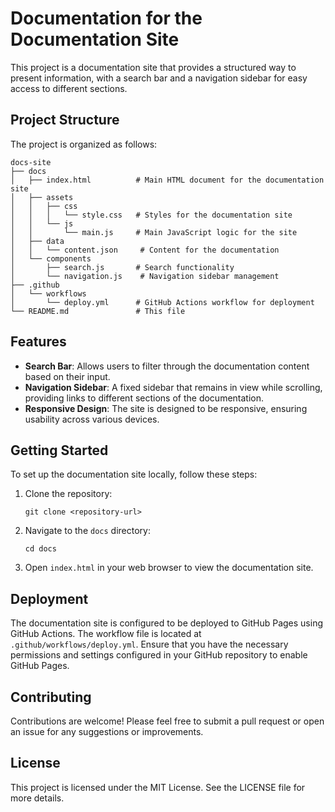 # Documentation for the Documentation Site

This project is a documentation site that provides a structured way to present information, with a search bar and a navigation sidebar for easy access to different sections.

## Project Structure

The project is organized as follows:

```
docs-site
├── docs
│   ├── index.html          # Main HTML document for the documentation site
│   ├── assets
│   │   ├── css
│   │   │   └── style.css   # Styles for the documentation site
│   │   └── js
│   │       └── main.js     # Main JavaScript logic for the site
│   ├── data
│   │   └── content.json     # Content for the documentation
│   └── components
│       ├── search.js       # Search functionality
│       └── navigation.js    # Navigation sidebar management
├── .github
│   └── workflows
│       └── deploy.yml      # GitHub Actions workflow for deployment
└── README.md               # This file
```

## Features

- **Search Bar**: Allows users to filter through the documentation content based on their input.
- **Navigation Sidebar**: A fixed sidebar that remains in view while scrolling, providing links to different sections of the documentation.
- **Responsive Design**: The site is designed to be responsive, ensuring usability across various devices.

## Getting Started

To set up the documentation site locally, follow these steps:

1. Clone the repository:
   ```
   git clone <repository-url>
   ```

2. Navigate to the `docs` directory:
   ```
   cd docs
   ```

3. Open `index.html` in your web browser to view the documentation site.

## Deployment

The documentation site is configured to be deployed to GitHub Pages using GitHub Actions. The workflow file is located at `.github/workflows/deploy.yml`. Ensure that you have the necessary permissions and settings configured in your GitHub repository to enable GitHub Pages.

## Contributing

Contributions are welcome! Please feel free to submit a pull request or open an issue for any suggestions or improvements.

## License

This project is licensed under the MIT License. See the LICENSE file for more details.
